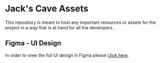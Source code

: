 # Jack's Cave Assets
This repository is meant to host any important resources or assets for the project in a way that is at hand for all the developers.

## Figma - UI Design
In order to view the full UI design in Figma please [click here](https://www.figma.com/design/j3HBkbrr8WDIgmV6PXXfdB/Jacks-Cave?node-id=0-1&m=dev&t=gW0QFK8QXdWULvgY-1).